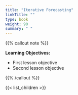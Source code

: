 ```yaml
---
title: "Iterative Forecasting"
linkTitle: ""
type: book
weight: 90
summary: " "
---
```


{{% callout note %}}

**Learning Objectives:**
* First lesson objective
* Second lesson objective

{{% /callout %}}

{{< list_children >}}
